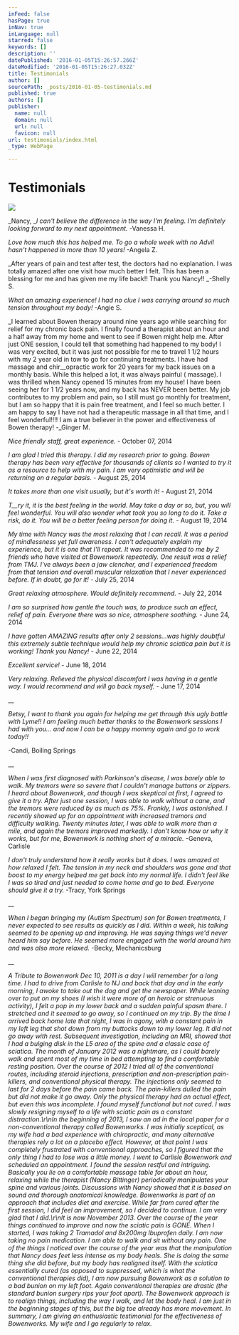 ```yaml
---
inFeed: false
hasPage: true
inNav: true
inLanguage: null
starred: false
keywords: []
description: ''
datePublished: '2016-01-05T15:26:57.266Z'
dateModified: '2016-01-05T15:26:27.032Z'
title: Testimonials
author: []
sourcePath: _posts/2016-01-05-testimonials.md
published: true
authors: []
publisher:
  name: null
  domain: null
  url: null
  favicon: null
url: testimonials/index.html
_type: WebPage

---
```

# Testimonials
![](https://the-grid-user-content.s3-us-west-2.amazonaws.com/12be62ee-354b-4e1d-ab1d-ba9d5e4eb7df.jpg)

_Nancy, __I can't believe the difference in the way I'm feeling. I'm definitely looking forward to my next appointment._ -Vanessa H.

_Love how much this has helped me. To go a whole week with no Advil hasn't happened in more than 10 years!_ -Angela Z.

_After years of pain and test after test, the doctors had no explanation. I was totally amazed after one visit how much better I felt. This has been a blessing for me and has given me my life back!! Thank you Nancy!! _-Shelly S.

_What an amazing experience! I had no clue I was carrying around so much tension throughout my body!_ -Angie S.

_I learned about Bowen therapy around nine years ago while searching for relief for my chronic back pain. I finally found a therapist about an hour and a half away from my home and went to see if Bowen might help me. After just ONE session, I could tell that something had happened to my body! I was very excited, but it was just not possible for me to travel 1 1/2 hours with my 2 year old in tow to go for continuing treatments. I have had massage and chir__opractic work for 20 years for my back issues on a monthly basis. While this helped a lot, it was always painful ( massage). I was thrilled when Nancy opened 15 minutes from my house! I have been seeing her for 1 1/2 years now, and my back has NEVER been better. My job contributes to my problem and pain, so I still must go monthly for treatment, but I am so happy that it is pain free treatment, and I feel so much better. I am happy to say I have not had a therapeutic massage in all that time, and I feel wonderful!!!! I am a true believer in the power and effectiveness of Bowen therapy! -_Ginger M.

_Nice friendly staff, great
experience._ - October 07, 2014 

_I am glad I tried this therapy. I
did my research prior to going. Bowen therapy has been very effective for
thousands of clients so I wanted to try it as a resource to help with my pain.
I am very optimistic and will be returning on a regular basis._ - August 25, 2014

_It takes more than one visit
usually, but it's worth it!_ - August 21, 2014 

_T__ry it, it is the best feeling in
the world. May take a day or so, but, you will feel wonderful. You will also
wonder what took you so long to do it. Take a risk, do it. You will be a better
feeling person for doing it._ - August 19, 2014 

_My time with Nancy was the most
relaxing that I can recall. It was a period of mindlessness yet full awareness.
I can't adequately explain my experience, but it is one that I'll repeat. It
was recommended to me by 2 friends who have visited at Bowenwork repeatedly.
One result was a relief from TMJ. I've always been a jaw clencher, and I
experienced freedom from that tension and overall muscular relaxation that I
never experienced before. If in doubt, go for it!_ - July 25, 2014 

_Great relaxing atmosphere. Would
definitely recommend._ - July 22, 2014

_I am so surprised how gentle the
touch was, to produce such an effect, relief of pain. Everyone there was so
nice, atmosphere soothing._ - June 24, 2014 

_I have gotten AMAZING results after
only 2 sessions...was highly doubtful this extremely subtle technique would
help my chronic sciatica pain but it is working! Thank you Nancy!_ - June 22, 2014

_Excellent service!_ - June 18, 2014

[][0][][1][][2][][3][][4][][5][][6][][7][][8]

_Very relaxing. Relieved the physical
discomfort I was having in a gentle way. I would recommend and will go back
myself._ - June 17, 2014

__

_Betsy, I want to thank you again for
helping me get through this ugly battle with Lyme!! I am feeling much better
thanks to the Bowenwork sessions I had with you... and now I can be a happy mommy
again and go to work today!!_

-Candi, Boiling
Springs

__

_When I was
first diagnosed with Parkinson's disease, I was barely able to walk. My tremors
were so severe that I couldn't manage buttons or zippers. I heard about
Bowenwork, and though I was skeptical at first, I agreed to give it a try.
After just one session, I was able to walk without a cane, and the tremors were
reduced by as much as 75%. Frankly, I was astonished. I recently showed up for
an appointment with increased tremors and difficulty walking. Twenty minutes
later, I was able to walk more than a mile, and again the tremors improved
markedly. I don't know how or why it works, but for me, Bowenwork is nothing
short of a miracle._ -Geneva, Carlisle

_I don't
truly understand how it really works but it does. I was amazed at how relaxed I
felt. The tension in my neck and shoulders was gone and that boost to my energy
helped me get back into my normal life. I didn't feel like I was so tired and
just needed to come home and go to bed. Everyone should give it a try._ -Tracy,
York Springs

__

_When I
began bringing my (Autism Spectrum) son for Bowen treatments, I never expected
to see results as quickly as I did. Within a week, his talking seemed to be
opening up and improving. He was saying things we'd never heard him say before.
He seemed more engaged with the world around him and was also more relaxed._ -Becky, Mechanicsburg

__

_A Tribute to Bowenwork Dec 10, 2011
is a day I will remember for a long time. I had to drive from Carlisle to NJ
and back that day and in the early morning, I awoke to take out the dog and get
the newspaper. While leaning over to put on my shoes (I wish it were more of an
heroic or strenuous activity), I felt a pop in my lower back and a sudden
painful spasm there. I stretched and it seemed to go away, so I continued on my
trip. By the time I arrived back home late that night, I was in agony, with a
constant pain in my left leg that shot down from my buttocks down to my lower
leg. It did not go away with rest. Subsequent investigation, including an
MRI, showed that I had a bulging disk in the L5 area of the spine and a classic
case of sciatica. The month of January 2012 was a nightmare, as I could barely
walk and spent most of my time in bed attempting to find a comfortable resting
position. Over the course of 2012 I tried all of the conventional routes,
including steroid injections, prescription and non-prescription pain-killers,
and conventional physical therapy. The injections only seemed to last for 2
days before the pain came back. The pain-killers dulled the pain but did not
make it go away. Only the physical therapy had an actual effect, but even this
was incomplete. I found myself functional but not cured. I was slowly resigning
myself to a life with sciatic pain as a constant distraction.\\r\\nIn the
beginning of 2013, I saw an ad in the local paper for a non-conventional
therapy called Bowenworks. I was initially sceptical, as my wife had a bad
experience with chiropractic, and many alternative therapies rely a lot on a
placebo effect. However, at that point I was completely frustrated with
conventional approaches, so I figured that the only thing I had to lose was a
little money. I went to Carlisle Bowenwork and scheduled an appointment. I
found the session restful and intriguing. Basically you lie on a comfortable
massage table for about an hour, relaxing while the therapist (Nancy Bittinger)
periodically manipulates your spine and various joints. Discussions with Nancy
showed that it is based on sound and thorough anatomical knowledge. Bowenworks
is part of an approach that includes diet and exercise. While far from cured
after the first session, I did feel an improvement, so I decided to continue. I
am very glad that I did.\\r\\nIt is now November 2013\. Over the course of the
year things continued to improve and now the sciatic pain is GONE. When I
started, I was taking 2 Tramadol and 8x200mg Ibuprofen daily. I am now taking
no pain medication. I am able to walk and sit without any pain. One of the
things I noticed over the course of the year was that the manipulation that
Nancy does feet less intense as my body heals. She is doing the same thing she
did before, but my body has realigned itself. With the sciatica essentially
cured (as opposed to suppressed, which is what the conventional therapies did),
I am now pursuing Bowenwork as a solution to a bad bunion on my left foot.
Again conventional therapies are drastic (the standard bunion surgery rips your
foot apart). The Bowenwork approach is to realign things, including the way I
walk, and let the body heal. I am just in the beginning stages of this, but the
big toe already has more movement. In summary, I am giving an enthusiastic
testimonial for the effectiveness of Bowenworks. My wife and I go regularly to
relax._

[0]: https://twitter.com/intent/tweet?text=%22Nice%20friendly%20staff,%20great%20experience%22%20%40Groupon%20%23HappyCustomer
[1]: https://twitter.com/intent/tweet?text=%22I%20am%20glad%20I%20tried%20this%20therapy.%20%20I%20did%20my%20research%20prior%20to%20going.%20Bowen%20therapy%20has%20been%20very%20effective%20for%20th...%22%20%40Groupon%20%23HappyCustomer
[2]: https://twitter.com/intent/tweet?text=%22It%20takes%20more%20than%20one%20visit%20usually,%20but%20it%27s%20worth%20it%21%22%20%40Groupon%20%23HappyCustomer
[3]: https://twitter.com/intent/tweet?text=%22try%20it,%20it%20is%20the%20best%20feeling%20in%20the%20world.%20May%20take%20a%20day%20or%20so,%20but,%20you%20will%20feel%20wonderful.%20You%20willalso...%22%20%40Groupon%20%23HappyCustomer
[4]: https://twitter.com/intent/tweet?text=%22%22%20%40Groupon%20%23HappyCustomer
[5]: https://twitter.com/intent/tweet?text=%22My%20time%20with%20Nancy%20was%20the%20most%20relaxing%20that%20I%20can%20recall.%20%20It%20was%20a%20period%20of%20mindlessness%20yet%20full%20awareness...%22%20%40Groupon%20%23HappyCustomer
[6]: https://twitter.com/intent/tweet?text=%22Great%20relaxing%20atmosphere.%20Would%20definitely%20recommend.%20%22%20%40Groupon%20%23HappyCustomer
[7]: https://twitter.com/intent/tweet?text=%22If%20you%20also%20buy%20the%20consultation%20service,%20make%20sure%20to%20take%20shorts%20and%20a%20tighter%20fitting%20shirt.%20They%20take%20photo...%22%20%40Groupon%20%23HappyCustomer
[8]: https://twitter.com/intent/tweet?text=%22I%20am%20so%20surprised%20how%20gentle%20the%20touch%20was,%20to%20produce%20such%20an%20effect,%20relief%20of%20pain.%20Everyone%20there%20was%20so%20ni...%22%20%40Groupon%20%23HappyCustomer